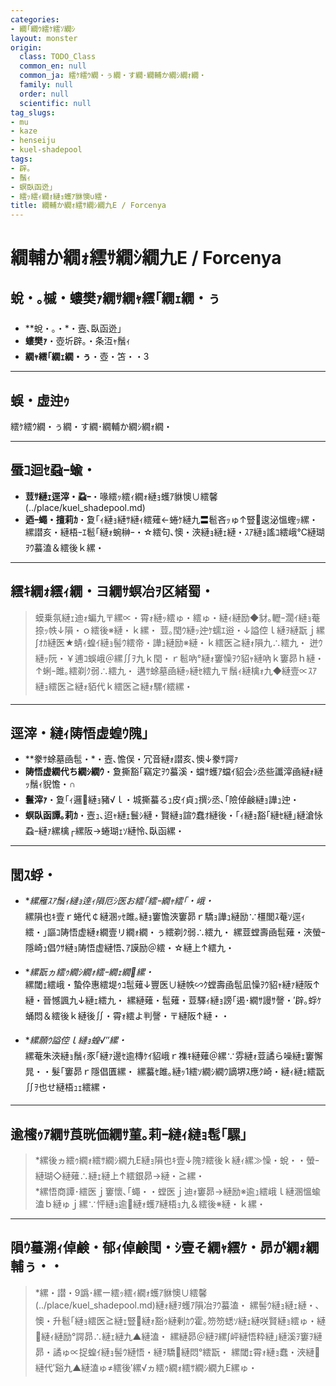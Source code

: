 ```yaml
---
categories:
- 繝｢繝ｳ繧ｹ繧ｿ繝ｼ
layout: monster
origin:
  class: TODO_Class
  common_en: null
  common_ja: 繧ｹ繧ｳ繝・ぅ繝・す繝･繝輔か繝ｼ繝ｫ繝・
  family: null
  order: null
  scientific: null
tag_slugs:
- mu
- kaze
- henseiju
- kuel-shadepool
tags:
- 辟｡
- 鬚ｨ
- 螟臥函迯｣
- 繧ｯ繧ｨ繝ｫ縺ｮ蠖ｱ貅懊∪繧・
title: 繝輔か繝ｫ繧ｻ繝ｼ繝九Ε / Forcenya
---
```


# 繝輔か繝ｫ繧ｻ繝ｼ繝九Ε / Forcenya

## 蛻・｡槭・螻樊ｧ繝ｻ繝ｬ繧｢繝ｪ繝・ぅ

* **蛻・｡・*・壼､臥函迯｣  
* **螻樊ｧ**・壺圻辟｡・条沍ｬ鬚ｨ  
* **繝ｬ繧｢繝ｪ繝・ぅ**・壺・笘・・3

---

## 蜈・虚迚ｩ
繧ｹ繧ｳ繝・ぅ繝・す繝･繝輔か繝ｼ繝ｫ繝・

---

## 蜃ｺ迴ｾ蝨ｰ蝓・

* **荳ｻ縺ｪ逕滓・蝨ｰ**・喙繧ｯ繧ｨ繝ｫ縺ｮ蠖ｱ貅懊∪繧馨(../place/kuel_shadepool.md)  
* **迺ｰ蠅・擅莉ｶ**・夐｢ｨ縺ｮ縺ｻ縺ｨ繧薙←蜷ｹ縺九〓髱吝ｯゅ↑豎逡泌慍蟶ｯ縲・ 
縲譛亥・縺梧ｰｴ髱｢縺ｫ蜿榊ｰ・☆繧句､懊・浹縺ｮ縺ｪ縺・ｽｱ縺ｮ謠ｺ繧峨℃縺瑚ｦｳ蟇溘＆繧後ｋ縲・

---

## 繧ｷ繝ｫ繧ｨ繝・ヨ繝ｻ螟冶ｦ区緒蜀・

> 蟆乗氛縺ｪ迪ｫ蝙九〒縲∝・霄ｫ縺ｯ繧ゅ・繧ゅ・縺ｨ縺励◆豺｡轣ｰ濶ｲ縺ｮ菴捺ｯ帙↓隕・ｏ繧後※縺・ｋ縲・ 
> 荳｡閠ｳ縺ｯ迚ｹ蠕ｴ逧・↓謚倥ｌ縺ｦ縺翫ｊ縲∫ｵｶ縺医★蜻ｨ蝗ｲ縺ｮ髻ｳ繧帝・譁ｭ縺励※縺・ｋ繧医≧縺ｫ隕九∴繧九・ 
> 迸ｳ縺ｯ阮・￥逋ｺ蜈峨＠縲∬ｦ九ｋ閠・ｒ髱吶°縺ｫ窶懆ｦｳ貂ｬ縺吶ｋ窶昴ｈ縺・↑蜊ｰ雎｡繧剃ｸ弱∴繧九・ 
> 遘ｻ蜍墓凾縺ｯ縺ｾ繧九〒鬚ｨ縺檎ｫ九◆縺壹∝ｽｱ縺ｮ繧医≧縺ｫ貊代ｋ繧医≧縺ｫ騾ｲ繧縲・

---

## 逕滓・縺ｨ陦悟虚蝗ｳ隗｣

* **豢ｻ蜍墓凾髢・*・壼､憺俣・冗音縺ｫ譛亥､懊↓豢ｻ諤ｧ  
* **陦悟虚繝代ち繝ｼ繝ｳ**・夐撕豁｢竊定ｦｳ蟇溪・蟷ｻ蠖ｱ蟷ｲ貂会ｼ丞些讖滓凾縺ｫ縺ｯ鬚ｨ貎憺・∩  
* **鬟滓ｧ**・夐｢ｨ邏縺ｮ豬√ｌ・城撕蟇るｭ皮ｲ貞ｭ撰ｼ丞､｢險倬鹸縺ｮ譁ｭ迚・ 
* **螟臥函譚｡莉ｶ**・壼ｭ､迢ｬ縺ｪ鬟ｼ縺・賢縺ｮ諠ｳ蠢ｵ縺後・｢ｨ縺ｮ豁｢縺ｾ縺｣縺滄怺蝨ｰ縺ｧ縲檎┌縲阪→蜷瑚ｪｿ縺怜､臥函縲・

---

## 閭ｽ蜉・

* **縲雁ｽｱ鬚ｨ縺ｮ逹ｨ隕厄ｼ医お繧｢繧ｰ繝ｬ繧｢・峨・*  
縲隕也ｷ壹ｒ蜷代￠縺溷ｯｾ雎｡縺ｮ窶憺浹窶昴ｒ驕ｮ譁ｭ縺励∵橿閭ｽ菴ｿ逕ｨ繧・｣謳ｺ陦悟虚縺ｫ繝壹リ繝ｫ繝・ぅ繧剃ｸ弱∴繧九・ 
縲荳螳壽凾髢薙・浹螢ｰ隱崎ｭ倡ｳｻ縺ｮ陦悟虚縺悟､ｱ謨励＠繧・☆縺上↑繧九・

* **縲翫ヵ繧ｩ繝ｼ繝ｫ繧ｰ繝ｪ繝縲・*  
縲閾ｪ繧峨・蟄伜惠繧堤ｩｺ髢薙↓豐医∪縺帙∽ｸ螳壽凾髢凪懆ｦｳ貂ｬ縺ｧ縺阪↑縺・晉憾諷九↓縺ｪ繧九・ 
縲縺薙・髢薙・荳驛ｨ縺ｮ謗｢遏･繝ｻ謾ｻ謦・′辟｡蜉ｹ蛹悶＆繧後ｋ縺後∬・霄ｫ繧よ判謦・〒縺阪↑縺・・

* **縲願ｳ謚倥ｌ縺ｮ蝗√″縲・*  
縲菴朱浹縺ｮ鬚ｨ豕｢縺ｧ邊ｾ逾槫ｹｲ貂峨ｒ襍ｷ縺薙＠縲∵雰縺ｫ荳譎ら噪縺ｪ窶懈晁・・髮｢窶昴ｒ隱倡匱縲・ 
縲蟇ｾ雎｡縺ｯ1繧ｿ繝ｼ繝ｳ謫堺ｽ應ｸ崎・縺ｨ縺ｪ繧翫∬ｦ也せ縺梧ｭｪ繧縲・

---

## 逾櫁ｩｱ繝ｻ莨晄価繝ｻ菫｡莉ｰ縺ｨ縺ｮ髢｢騾｣

> *縲後ヵ繧ｩ繝ｫ繧ｻ繝ｼ繝九Ε縺ｮ隕也ｷ壹↓隗ｦ繧後ｋ縺ｨ縲≫懆・蛻・・螢ｰ縺瑚◇縺薙∴縺ｪ縺上↑繧銀昴→縺・≧縲・  
> *縲悟商譚･繧医ｊ窶懷､｢蠅・・螳医ｊ迪ｫ窶昴→縺励※逾ｭ繧峨ｌ縺溷慍蝓溘ｂ縺ゅｊ縲∵怦縺ｮ逾縺ｫ蠖ｱ縺梧ｮ九＆繧後※縺・ｋ縲・

---

## 隕ｳ蟇溯ｨ倬鹸・郁ｨ倬鹸閠・ｼ壹そ繝ｬ繧ｹ・昴が繝ｫ繝輔ぅ・・

> *縲・譛・9譌･縲ー繧ｯ繧ｨ繝ｫ蠖ｱ貅懊∪繧馨(../place/kuel_shadepool.md)縺ｫ縺ｦ蠖ｱ隕冶ｦｳ蟇溘・ 
縲髻ｳ縺ｮ縺ｪ縺・､懊・升髱｢縺ｮ繧医≧縺ｪ豎縺ｫ豁ｩ縺剰ｶｳ霍｡笏笏蟋ｿ縺ｪ縺咲賢縺ｮ繧ゅ・縺縺ｨ縺励°諤昴∴縺ｪ縺九▲縺溘・ 
縲縺昴＠縺ｦ縲∫岼縺悟粋縺｣縺溪ｦ窶ｦ縺昴・譎ゅ∝捉蝗ｲ縺ｮ髻ｳ縺悟・縺ｦ驕縺悶°繧翫・ 
縲閾ｪ霄ｫ縺ｮ蠢・浹縺縺代′谿九▲縺溘ゅ≠繧後′縲√ヵ繧ｩ繝ｫ繧ｻ繝ｼ繝九Ε縲ゅ・